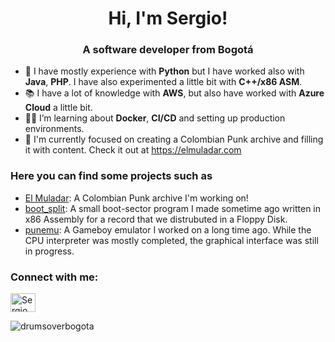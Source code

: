 <h1 align="center">Hi, I'm Sergio!</h1>
<h3 align="center">A software developer from Bogotá</h3>

- 🌱 I have mostly experience with **Python** but I have worked also with **Java**, **PHP**. I have also experimented a little bit with **C++/x86 ASM**.
- 📚 I have a lot of knowledge with **AWS**, but also have worked with **Azure Cloud** a little bit.
- 👨‍💻 I’m learning about **Docker**, **CI/CD** and setting up production environments.
- 🎸 I'm currently focused on creating a Colombian Punk archive and filling it with content. Check it out at https://elmuladar.com

<h3>Here you can find some projects such as</h3>

- <a href="https://github.com/drumsoverbogota/archivodjango">El Muladar</a>: A Colombian Punk archive I'm working on!
- <a href="https://github.com/drumsoverbogota/boot_split">boot_split</a>: A small boot-sector program I made sometime ago written in x86 Assembly for a record that we distrubuted in a Floppy Disk.
- <a href="https://github.com/drumsoverbogota/punemu">punemu</a>: A Gameboy emulator I worked on a long time ago. While the CPU interpreter was mostly completed, the graphical interface was still in progress.
  
<h3>Connect with me:</h3>
<p>
<a href="https://www.linkedin.com/in/sergiomanceranom/" target="blank"><img align="center" src="https://raw.githubusercontent.com/rahuldkjain/github-profile-readme-generator/master/src/images/icons/Social/linked-in-alt.svg" alt="Sergio Mancera" height="30" width="40" /></a>


<p><img align="center" src="https://github-readme-stats.vercel.app/api/top-langs?username=drumsoverbogota&show_icons=true&locale=en&layout=compact" alt="drumsoverbogota" /></p>
